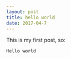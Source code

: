 ```yaml
---
layout: post
title: hello world
date: 2017-04-7
---
```


This is my first post, so: 

`Hello world`
